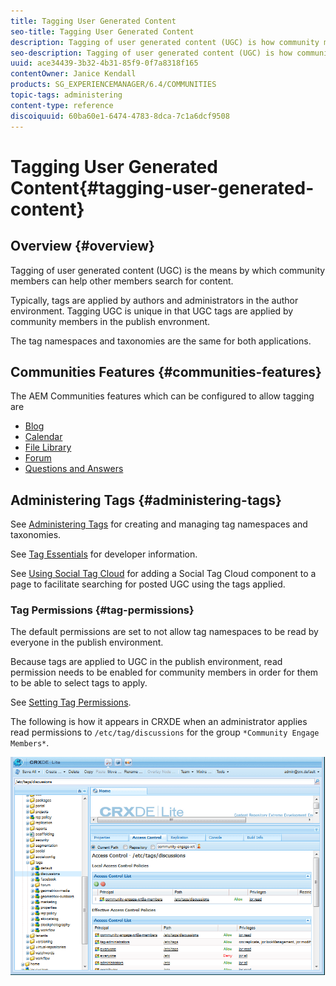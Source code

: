 ```yaml
---
title: Tagging User Generated Content
seo-title: Tagging User Generated Content
description: Tagging of user generated content (UGC) is how community members can help other members search for content
seo-description: Tagging of user generated content (UGC) is how community members can help other members search for content
uuid: ace34439-3b32-4b31-85f9-0f7a8318f165
contentOwner: Janice Kendall
products: SG_EXPERIENCEMANAGER/6.4/COMMUNITIES
topic-tags: administering
content-type: reference
discoiquuid: 60ba60e1-6474-4783-8dca-7c1a6dcf9508
---
```


# Tagging User Generated Content{#tagging-user-generated-content}

## Overview {#overview}

Tagging of user generated content (UGC) is the means by which community members can help other members search for content.

Typically, tags are applied by authors and administrators in the author environment. Tagging UGC is unique in that UGC tags are applied by community members in the publish envronment.

The tag namespaces and taxonomies are the same for both applications.

## Communities Features {#communities-features}

The AEM Communities features which can be configured to allow tagging are

* [Blog](../../communities/using/blog-feature.md)
* [Calendar](../../communities/using/calendar.md)
* [File Library](../../communities/using/file-library.md)
* [Forum](../../communities/using/forum.md#configuretheaddedforum)
* [Questions and Answers](../../communities/using/working-with-qna.md)

## Administering Tags {#administering-tags}

See [Administering Tags](../../sites/administering/using/tags.md#tagging-console) for creating and managing tag namespaces and taxonomies.

See [Tag Essentials](../../communities/using/tag.md) for developer information.

See [Using Social Tag Cloud](../../communities/using/tagcloud.md) for adding a Social Tag Cloud component to a page to facilitate searching for posted UGC using the tags applied.

### Tag Permissions {#tag-permissions}

The default permissions are set to not allow tag namespaces to be read by everyone in the publish environment.

Because tags are applied to UGC in the publish environment, read permission needs to be enabled for community members in order for them to be able to select tags to apply.

See [Setting Tag Permissions](../../sites/administering/using/tags.md#setting-tag-permissions).

The following is how it appears in CRXDE when an administrator applies read permissions to `/etc/tag/discussions` for the group `*Community Engage Members*`.

![](assets/chlimage_1-74.png)

